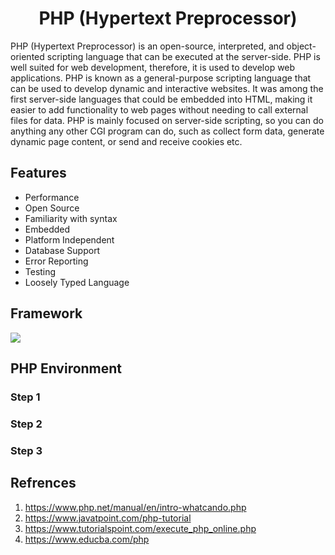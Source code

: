 <h1 align="center">PHP (Hypertext Preprocessor)</h1>

PHP (Hypertext Preprocessor) is an open-source, interpreted, and object-oriented scripting language that can be executed at the server-side. PHP is well suited for web development, therefore, it is used to develop web applications. PHP is known as a general-purpose scripting language that can be used to develop dynamic and interactive websites. It was among the first server-side languages that could be embedded into HTML, making it easier to add functionality to web pages without needing to call external files for data. PHP is mainly focused on server-side scripting, so you can do anything any other CGI program can do, such as collect form data, generate dynamic page content, or send and receive cookies etc.
 
## Features 
<ul>
  <li>Performance</li>
  <li>Open Source</li>
  <li>Familiarity with syntax</li>
  <li>Embedded</li>
  <li>Platform Independent</li>
  <li>Database Support</li>
  <li>Error Reporting</li>
  <li>Testing</li>
  <li>Loosely Typed Language</li>
</ul>  

## Framework

![](https://github.com/SoftwareBulu/TechDocumentation/blob/main/Programming/PHP_FrameWork.png)

## PHP Environment 

### Step 1
### Step 2
### Step 3


## Refrences 
1. https://www.php.net/manual/en/intro-whatcando.php
2. https://www.javatpoint.com/php-tutorial
3. https://www.tutorialspoint.com/execute_php_online.php
4. https://www.educba.com/php
